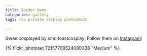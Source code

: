 ```yaml
---
title: Spider Gwen
categories: gallery
tags: rss private cosplay photoshoot

---
```


Gwen cosplayed by smoltoastcosplay; Follow them on [Instagram](https://www.instagram.com/smoltoastcosplay)!

{% flickr_photoset 72157709524080336 "Medium" %}